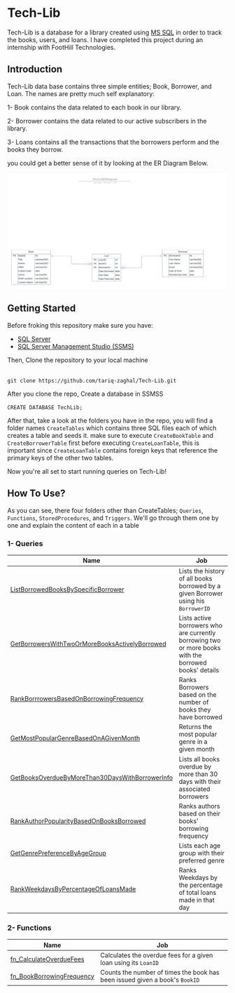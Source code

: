 # Tech-Lib 
Tech-Lib is a database for a library created using [MS SQL](https://www.microsoft.com/en-us/sql-server) in order to track the books, users, and loans.
I have completed this project during an internship with FootHill Technologies.

## Introduction
Tech-Lib data base contains three simple entities; Book, Borrower, and Loan.
The names are pretty much self explanatory: 

1- Book contains the data related to each book in our library.

2- Borrower contains the data related to our active subscribers in the library.

3- Loans contains all the transactions that the borrowers perform and the books they borrow.

you could get a better sense of it by looking at the ER Diagram Below.

![Tech-Lib ER Diagram](https://github.com/tariq-zaghal/Tech-Lib/blob/dev/TechLibERDiagram.png)
## Getting Started
Before froking this repository make sure you have: 
- [SQL Server](https://www.microsoft.com/en-us/sql-server/sql-server-downloads) 
- [SQL Server Management Studio (SSMS)](https://learn.microsoft.com/en-us/sql/ssms/download-sql-server-management-studio-ssms?view=sql-server-ver16#download-ssms)

Then, Clone the repository to your local machine

```

git clone https://github.com/tariq-zaghal/Tech-Lib.git

```

After you clone the repo, Create a database in SSMSS

```
CREATE DATABASE TechLib;
```

After that, take a look at the folders you have in the repo, you will find a folder names `CreateTables` which contains three SQL files each of which creates a table 
and seeds it. make sure to execute `CreateBookTable` and `CreateBorrowerTable` first before executing `CreateLoanTable`, this is important since `CreateLoanTable` 
contains foreign keys that reference the primary keys of the other two tables.

Now you're all set to start running queries on Tech-Lib!

## How To Use?

As you can see, there four folders other than CreateTables; `Queries`, `Functions`, `StoredProcedures`, and `Triggers`. We'll go through them one by one and explain the content of each in a table

### 1- Queries

| Name    | Job |
| ------------- | ------------- |
| [ListBorrowedBooksBySpecificBorrower](https://github.com/tariq-zaghal/Tech-Lib/blob/dev/Queries/ListBorrowedBooksBySpecificBorrower.sql)  | Lists the history of all books borrowed by a given Borrower using his `BorrowerID` |
| [GetBorrowersWithTwoOrMoreBooksActivelyBorrowed](https://github.com/tariq-zaghal/Tech-Lib/blob/dev/Queries/GetBorrowersWithTwoOrMoreBooksActivelyBorrowed.sql)  | Lists active borrowers who are currently borrowing two or more books with the borrowed books' details |
| [RankBorrrowersBasedOnBorrowingFrequency](https://github.com/tariq-zaghal/Tech-Lib/blob/dev/Queries/RankBorrrowersBasedOnBorrowingFrequency.sql) | Ranks Borrowers based on the number of books they have borrowed |
| [GetMostPopularGenreBasedOnAGivenMonth](https://github.com/tariq-zaghal/Tech-Lib/blob/dev/Queries/GetMostPopularGenreBasedOnAGivenMonth.sql) | Returns the most popular genre in a given month |
| [GetBooksOverdueByMoreThan30DaysWithBorrowerInfo](https://github.com/tariq-zaghal/Tech-Lib/blob/dev/Queries/GetBooksOverdueByMoreThan30DaysWithBorrowerInfo.sql) | Lists all books overdue by more than 30 days with their associated borrowers |
| [RankAuthorPopularityBasedOnBooksBorrowed](https://github.com/tariq-zaghal/Tech-Lib/blob/dev/Queries/RankAuthorPopularityBasedOnBooksBorrowed.sql) | Ranks authors based on their books' borrowing frequency |
| [GetGenrePreferenceByAgeGroup](https://github.com/tariq-zaghal/Tech-Lib/blob/dev/Queries/GetGenrePreferenceByAgeGroup.sql) | Lists each age group with their preferred genre |
| [RankWeekdaysByPercentageOfLoansMade](https://github.com/tariq-zaghal/Tech-Lib/blob/dev/Queries/RankWeekdaysByPercentageOfLoansMade.sql) | Ranks Weekdays by the percentage of total loans made in that day |

### 2- Functions

| Name  | Job |
| ------------- | ------------- |
| [fn_CalculateOverdueFees](https://github.com/tariq-zaghal/Tech-Lib/blob/dev/Functions/fn_CalculateOverdueFees.sql)  | Calculates the overdue fees for a given loan using its `LoanID` |
| [fn_BookBorrowingFrequency](https://github.com/tariq-zaghal/Tech-Lib/blob/dev/Functions/fn_BookBorrowingFrequency.sql)  | Counts the number of times the book has been issued given a book's `BookID` |


